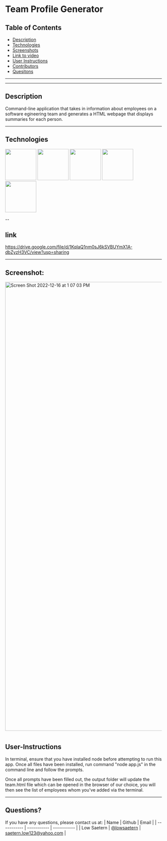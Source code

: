 # Team Profile Generator

## Table of Contents

- [Description](#Description)
- [Technologies](#Technologies)
- [Screenshots](#Screenshots)
- [Link to video](#link)
- [User Instructions](#User-Instructions)
- [Contributors](#Contributors)
- [Quesitons](#Questions)

---

---

## Description
Command-line application that takes in information about employees on a software egineering team and generates a HTML webpage that displays summaries for each person.


---

## Technologies

<p float="left">
<img src="https://www.logolynx.com/images/logolynx/s_1a/1a6dec46e15b0c11c178b4c7d1efd937.png" width="100" height="100">
<img src="https://www.logolynx.com/images/logolynx/s_3b/3b9d42a73e06ccac04deb9073e5235ba.png" width="100" height="100">
<img src="https://upload.wikimedia.org/wikipedia/commons/thumb/9/99/Unofficial_JavaScript_logo_2.svg/512px-Unofficial_JavaScript_logo_2.svg.png?20141107110902>" width="100" height="100">
<img src="https://www.tomsquest.com/img/posts/2018-10-02-better-npm-ing/npm_logo.png" width="100" height="100">
<img src="https://storage.googleapis.com/replit/images/1579830835753_8aa4238dfb925cfe870f56ec142a7ca7.png" width="100" height="100">

--

## link
https://drive.google.com/file/d/1KqIaQ1nm0sJ6kSVBUYmX1A-dbZyzH3VC/view?usp=sharing

---

## Screenshot:
<img width="1438" alt="Screen Shot 2022-12-16 at 1 07 03 PM" src="https://user-images.githubusercontent.com/107945716/208181727-fada1894-08fc-477e-a528-c947506e8173.png">



#

## User-Instructions
In terminal, ensure that you have installed node before attempting to run this app.  Once all files have been installed, run command "node app.js" in the command line and follow the prompts.

Once all prompts have been filled out, the output folder will update the team.html file which can be opened in the browser of our choice, you will then see the list of employees whom you've added via the terminal.

---


## Questions?

If you have any questions, please contact us at:
| Name | Github | Email |
| ----------- | ----------- | ----------- |
| Low Saetern | [@lowsaetern](https://github.com/lowsaetern) | saetern.low123@yahoo.com |
